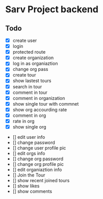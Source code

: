 # Sarv Project backend

## Todo

-   [x] create user
-   [x] login
-   [x] protected route
-   [x] create organization
-   [x] log in as organiaztion
-   [x] change org pass
-   [x] create tour
-   [x] show lastest tours
-   [x] search in tour
-   [x] comment in tour
-   [x] comment in organization
-   [x] show single tour with commnet
-   [x] show org accourding rate
-   [x] comment in org
-   [x] rate in org
-   [x] show single org
-   [] edit user info
-   [] change password
-   [] change user profile pic
-   [] edit orgs info
-   [] change org password
-   [] change org profile pic
-   [] edit organiaztion info
-   [] Join the Tour
-   [] show recent joined tours
-   [] show likes
-   [] show comments
